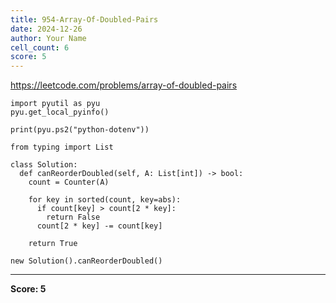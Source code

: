 ```yaml
---
title: 954-Array-Of-Doubled-Pairs
date: 2024-12-26
author: Your Name
cell_count: 6
score: 5
---
```


https://leetcode.com/problems/array-of-doubled-pairs


```
import pyutil as pyu
pyu.get_local_pyinfo()
```


```
print(pyu.ps2("python-dotenv"))
```


```
from typing import List
```


```
class Solution:
  def canReorderDoubled(self, A: List[int]) -> bool:
    count = Counter(A)

    for key in sorted(count, key=abs):
      if count[key] > count[2 * key]:
        return False
      count[2 * key] -= count[key]

    return True
```


```
new Solution().canReorderDoubled()
```


---
**Score: 5**